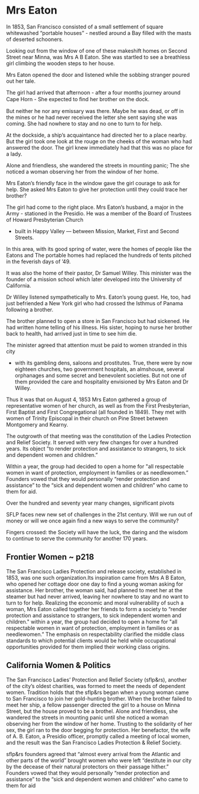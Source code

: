 # Mrs Eaton

In 1853, San Francisco consisted of a small settlement of square whitewashed “portable houses” - nestled around a Bay filled with the masts of deserted schooners.

Looking out from the window of one of these makeshift homes on Second Street near Minna, was Mrs A B Eaton. She was startled to see a breathless girl climbing the wooden steps to her house.

Mrs Eaton opened the door and listened while the sobbing stranger poured out her tale.

The girl had arrived that afternoon - after a four months journey around Cape Horn - She expected to ﬁnd her brother on the dock.

But neither he nor any emissary was there. Maybe he was dead, or off in the mines or he had never received the letter she sent saying she was coming.
She had nowhere to stay and no one to turn to for help.

At the dockside, a ship’s acquaintance had directed her to a place nearby.
But the girl took one look at the rouge on the cheeks of the woman who had answered the door.
The girl knew immediately had that this was no place for a lady.

Alone and friendless, she wandered the streets in mounting panic;
The she noticed a woman observing her from the window of her home.

Mrs Eaton’s friendly face in the window gave the girl courage to ask for help.
She asked Mrs Eaton to give her protection until they could trace her brother?

The girl had come to the right place. Mrs Eaton’s husband, a major in the Army - stationed in the Presidio.
He was a member of the Board of Trustees of Howard Presbyterian Church
- built in Happy Valley — between Mission, Market, First and Second Streets.

In this area, with its good spring of water, were the homes of people like the Eatons and
The portable homes had replaced the hundreds of tents pitched in the feverish days of ’49.

It was also the home of their pastor, Dr Samuel Willey. This minister was the founder of a mission school which later developed into the University of California.

Dr Willey listened sympathetically to Mrs. Eaton’s young guest.
He, too, had just befriended a New York girl who had crossed the Isthmus of Panama following a brother.

The brother planned to open a store in San Francisco but had sickened.
He had written home telling of his illness.
His sister, hoping to nurse her brother back to health,
had arrived just in time to see him die.

The minister agreed that attention must be paid to women stranded in this city
- with its gambling dens, saloons and prostitutes.
True, there were by now eighteen churches, two government hospitals, an almshouse, several orphanages and some secret and benevolent societies.
But not one of them provided the care and hospitality envisioned by Mrs Eaton and Dr Willey.

Thus it was that on August 4, 1853 Mrs Eaton gathered a group of representative women of her church, as well as from the First Presbyterian, First Baptist and First Congregational (all founded in 1849). They met with women of Trinity Episcopal in their church on Pine Street between Montgomery and Kearny.

The outgrowth of that meeting was the constitution of the Ladies Protection and Relief Society.
It served with very few changes for over a hundred years. Its object "to render protection and assistance to strangers, to sick and dependent women and children.”

Within a year, the group had decided to open a home for "all respectable women in want of protection, employment in families or as needlewomen.” Founders vowed that they would personally “render protection and assistance” to the “sick and dependent women and children” who came to them for aid.

Over the hundred and seventy year many changes, significant pivots

SFLP faces new new set of challenges in the 21st century.
Will we run out of money or will we once again find a new ways to serve the community?

Fingers crossed: the Society will have the luck, the daring and the wisdom to continue to serve the community for another 170 years.


 ## Frontier Women ~ p218

The San Francisco Ladies Protection and release society, established in 1853, was one such organization.Its inspiration came from Mrs A B Eaton, who opened her cottage door one day to find a young woman asking for assistance. Her brother, the woman said, had planned to meet her at the steamer but had never arrived, leaving her nowhere to stay and no want to turn to for help. Realizing the economic and moral vulnerability of such a woman, Mrs Eaton called together her friends to form a society to “render protection and assistance to strangers, to sick independent women and children." within a year, the group had decided to open a home for "all respectable women in want of protection, employment in families or as needlewomen.” The emphasis on respectability clarified the middle class standards to which potential clients would be held while occupational opportunities provided for them implied their working class origins.

## California Women & Politics

The San Francisco Ladies’ Protection and Relief Society (sflp&rs), another of the city’s oldest charities, was formed to meet the needs of
dependent women. Tradition holds that the sflp&rs began when a young woman came to San Francisco to join her gold-hunting brother. When the brother failed to meet her ship, a fellow passenger directed the girl to a house on Minna Street, but the house proved to be a brothel. Alone and friendless, she wandered the streets in mounting panic until she noticed a woman observing her from the window of her home. Trusting to the solidarity of her sex, the girl ran to the door begging for protection. Her benefactor, the wife of A. B. Eaton, a Presidio officer, promptly called a meeting of local women, and the result was the San Francisco Ladies Protection & Relief Society.

 sflp&rs founders agreed that “almost every arrival from the Atlantic and other parts of the world” brought women who were left “destitute in our city by the decease of their natural protectors on their passage hither.” Founders vowed that they would personally “render protection and assistance” to the “sick and dependent women and children” who
came to them for aid

